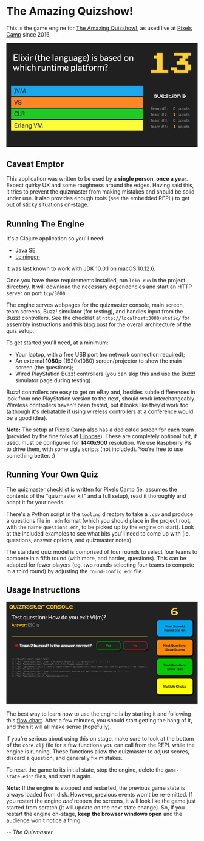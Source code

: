 # The Amazing Quizshow!

This is the game engine for [The Amazing Quizshow!](https://quiz.pixels.camp/), as used live at [Pixels Camp](https://pixels.camp/) since 2016.

![Main Screen](https://github.com/PixelsCamp/pixelscamp-quiz-stage/raw/master/extras/mainscreen.png)

## Caveat Emptor

This application was written to be used by a **single person**, **once a year**. Expect quirky UX and some roughness around the edges. Having said this, it tries to prevent the quizmaster from making mistakes and should be solid under use. It also provides enough tools (see the embedded REPL) to get out of sticky situations on-stage.

## Running The Engine

It's a Clojure application so you'll need:

* [Java SE](http://www.oracle.com/technetwork/java/javase/downloads/)
* [Leiningen](https://leiningen.org/)

It was last known to work with JDK 10.0.1 on macOS 10.12.6.

Once you have these requirements installed, run `lein run` in the project directory. It will download the necessary dependencies and start an HTTP server on port `tcp/3000`.

The engine serves webpages for the quizmaster console, main screen, team screens, Buzz! simulator (for testing), and handles input from the Buzz! controllers. See the checklist at `http://localhost:3000/static/` for assembly instructions and this [blog post](https://blog.pixels.camp/the-quizshow-stage-setup-def8ddf2dab2) for the overall architecture of the quiz setup.

To get started you'll need, at a minimum:

  * Your laptop, with a free USB port (no network connection required);
  * An external **1080p** (1920x1080) screen/projector to show the main screen (the questions);
  * Wired PlayStation Buzz! controllers (you can skip this and use the Buzz! simulator page during testing).

Buzz! controllers are easy to get on eBay and, besides subtle differences in look from one PlayStation version to the next, should work interchangeably. Wireless controllers haven't been tested, but it looks like they'd work too (although it's debatable if using wireless controllers at a conference would be a good idea).

**Note:** The setup at Pixels Camp also has a dedicated screen for each team (provided by the fine folks at [Hipnose](http://hipnose.com/)). These are completely optional but, if used, must be configured for **1440x900** resolution. We use Raspberry Pis to drive them, with some ugly scripts (not included). You're free to use something better. :)

## Running Your Own Quiz

The [quizmaster checklist](http://localhost:3000/static/) is written for Pixels Camp (ie. assumes the contents of the "quizmaster kit" and a full setup), read it thoroughly and adapt it for your needs.

There's a Python script in the `tooling` directory to take a `.csv` and produce a questions file in `.edn` format (which you should place in the project root, with the name `questions.edn`, to be picked up by the engine on start). Look at the included examples to see what bits you'll need to come up with (ie. questions, answer options, and quizmaster notes).

The standard quiz model is comprised of four rounds to select four teams to compete in a fifth round (with more, and harder, questions). This can be adapted for fewer players (eg. two rounds selecting four teams to compete in a third round) by adjusting the `round-config.edn` file.

## Usage Instructions

![Quiz Console](https://github.com/PixelsCamp/pixelscamp-quiz-stage/raw/master/extras/quizconsole.png)

The best way to learn how to use the engine is by starting it and following this [flow chart](https://github.com/PixelsCamp/pixelscamp-quiz-stage/raw/master/extras/engine_flow.pdf). After a few minutes, you should start getting the hang of it, and then it will all make sense (hopefully).

If you're serious about using this on stage, make sure to look at the bottom of the `core.clj` file for a few functions you can call from the REPL while the engine is running. These functions allow the quizmaster to adjust scores, discard a question, and generally fix mistakes.

To reset the game to its initial state, stop the engine, delete the `game-state.edn*` files, and start it again.

**Note:** If the engine is stopped and restarted, the previous game state is always loaded from disk. However, previous events won't be re-emitted. If you restart the engine *and* reopen the screens, it will look like the game just started from scratch (it will update on the next state change). So, if you restart the engine on-stage, **keep the browser windows open** and the audience won't notice a thing.

_-- The Quizmaster_
